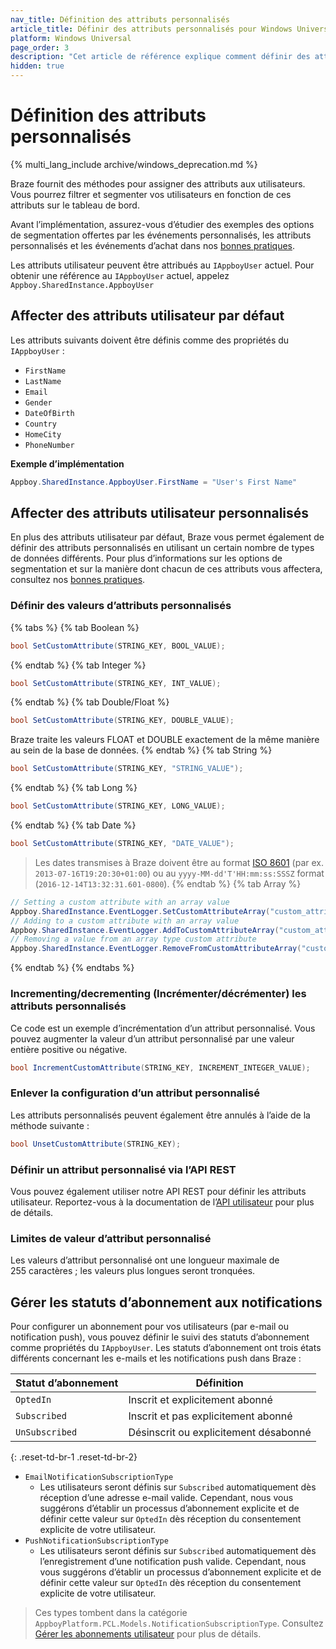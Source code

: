 ```yaml
---
nav_title: Définition des attributs personnalisés
article_title: Définir des attributs personnalisés pour Windows Universal
platform: Windows Universal
page_order: 3
description: "Cet article de référence explique comment définir des attributs personnalisés sur la plateforme Windows Universal."
hidden: true
---
```


# Définition des attributs personnalisés
{% multi_lang_include archive/windows_deprecation.md %}

Braze fournit des méthodes pour assigner des attributs aux utilisateurs. Vous pourrez filtrer et segmenter vos utilisateurs en fonction de ces attributs sur le tableau de bord.

Avant l’implémentation, assurez-vous d’étudier des exemples des options de segmentation offertes par les événements personnalisés, les attributs personnalisés et les événements d’achat dans nos [bonnes pratiques][7].

Les attributs utilisateur peuvent être attribués au `IAppboyUser` actuel. Pour obtenir une référence au `IAppboyUser` actuel, appelez `Appboy.SharedInstance.AppboyUser`

## Affecter des attributs utilisateur par défaut

Les attributs suivants doivent être définis comme des propriétés du `IAppboyUser` :

- `FirstName`
- `LastName`
- `Email`
- `Gender`
- `DateOfBirth`
- `Country`
- `HomeCity`
- `PhoneNumber`

**Exemple d’implémentation**

```csharp
Appboy.SharedInstance.AppboyUser.FirstName = "User's First Name"
```

## Affecter des attributs utilisateur personnalisés

En plus des attributs utilisateur par défaut, Braze vous permet également de définir des attributs personnalisés en utilisant un certain nombre de types de données différents. Pour plus d’informations sur les options de segmentation et sur la manière dont chacun de ces attributs vous affectera, consultez nos [bonnes pratiques]({{site.baseurl}}/developer_guide/platform_integration_guides/windows_universal/analytics/setting_user_ids/#user-id-integration-best-practices-and-notes).

### Définir des valeurs d’attributs personnalisés

{% tabs %}
{% tab Boolean %}
```csharp
bool SetCustomAttribute(STRING_KEY, BOOL_VALUE);
```
{% endtab %}
{% tab Integer %}
```csharp
bool SetCustomAttribute(STRING_KEY, INT_VALUE);
```
{% endtab %}
{% tab Double/Float %}
```csharp
bool SetCustomAttribute(STRING_KEY, DOUBLE_VALUE);
```
Braze traite les valeurs FLOAT et DOUBLE exactement de la même manière au sein de la base de données.
{% endtab %}
{% tab String %}
```csharp
bool SetCustomAttribute(STRING_KEY, "STRING_VALUE");
```
{% endtab %}
{% tab Long %}
```csharp
bool SetCustomAttribute(STRING_KEY, LONG_VALUE);
```
{% endtab %}
{% tab Date %}
```csharp
bool SetCustomAttribute(STRING_KEY, "DATE_VALUE");
```
>  Les dates transmises à Braze doivent être au format [ISO 8601][2] (par ex. `2013-07-16T19:20:30+01:00`) ou au `yyyy-MM-dd'T'HH:mm:ss:SSSZ` format (`2016-12-14T13:32:31.601-0800`).
{% endtab %}
{% tab Array %}
```csharp
// Setting a custom attribute with an array value
Appboy.SharedInstance.EventLogger.SetCustomAttributeArray("custom_attribute_array_test", testSetArray);
// Adding to a custom attribute with an array value
Appboy.SharedInstance.EventLogger.AddToCustomAttributeArray("custom_attribute_array_test", testAddString);
// Removing a value from an array type custom attribute
Appboy.SharedInstance.EventLogger.RemoveFromCustomAttributeArray("custom_attribute_array_test", testRemString);
```
{% endtab %}
{% endtabs %}

### Incrementing/decrementing (Incrémenter/décrémenter) les attributs personnalisés

Ce code est un exemple d’incrémentation d’un attribut personnalisé. Vous pouvez augmenter la valeur d’un attribut personnalisé par une valeur entière positive ou négative.

```csharp
bool IncrementCustomAttribute(STRING_KEY, INCREMENT_INTEGER_VALUE);
```

### Enlever la configuration d’un attribut personnalisé

Les attributs personnalisés peuvent également être annulés à l’aide de la méthode suivante :

```csharp
bool UnsetCustomAttribute(STRING_KEY);
```

### Définir un attribut personnalisé via l’API REST

Vous pouvez également utiliser notre API REST pour définir les attributs utilisateur. Reportez-vous à la documentation de l’[API utilisateur][4] pour plus de détails.

### Limites de valeur d’attribut personnalisé

Les valeurs d’attribut personnalisé ont une longueur maximale de 255 caractères ; les valeurs plus longues seront tronquées.

## Gérer les statuts d’abonnement aux notifications

Pour configurer un abonnement pour vos utilisateurs (par e-mail ou notification push), vous pouvez définir le suivi des statuts d’abonnement comme propriétés du `IAppboyUser`. Les statuts d’abonnement ont trois états différents concernant les e-mails et les notifications push dans Braze :

| Statut d’abonnement | Définition |
| ------------------- | ---------- |
| `OptedIn` | Inscrit et explicitement abonné |
| `Subscribed` | Inscrit et pas explicitement abonné |
| `UnSubscribed` | Désinscrit ou explicitement désabonné |
{: .reset-td-br-1 .reset-td-br-2}

- `EmailNotificationSubscriptionType`
  - Les utilisateurs seront définis sur `Subscribed` automatiquement dès réception d’une adresse e-mail valide. Cependant, nous vous suggérons d’établir un processus d’abonnement explicite et de définir cette valeur sur `OptedIn` dès réception du consentement explicite de votre utilisateur.
- `PushNotificationSubscriptionType`
  - Les utilisateurs seront définis sur `Subscribed` automatiquement dès l’enregistrement d’une notification push valide. Cependant, nous vous suggérons d’établir un processus d’abonnement explicite et de définir cette valeur sur `OptedIn` dès réception du consentement explicite de votre utilisateur.

>  Ces types tombent dans la catégorie `AppboyPlatform.PCL.Models.NotificationSubscriptionType`. Consultez [Gérer les abonnements utilisateur][10] pour plus de détails.

[1]: {{site.baseurl}}/developer_guide/platform_integration_guides/windows_universal/analytics/setting_user_ids/#user-id-integration-best-practices--notes
[2]: http://en.wikipedia.org/wiki/ISO_8601
[4]: {{site.baseurl}}/developer_guide/rest_api/user_data/#user-data
[7]: {{site.baseurl}}/developer_guide/platform_wide/analytics_overview/#user-data-collection
[10]: {{site.baseurl}}/user_guide/message_building_by_channel/email/managing_user_subscriptions/#managing-user-subscriptions
